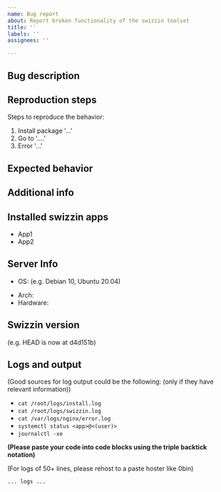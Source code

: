 ```yaml
---
name: Bug report
about: Report broken functionality of the swizzin toolset
title: ''
labels: ''
assignees: ''

---
```

<!-- Issues that do not follow the format will be automatically closed. Please make sure no headins are omitted or changed. -->
<!-- Please first consukt the project's wiki and the troubleshooting steps. you can find thise here https://swizzin.ltd/docs/guides/troubleshooting -->

## Bug description
<!-- A clear and concise description of what the bug is. -->

## Reproduction steps
Steps to reproduce the behavior:
1. Install package '...'
2. Go to '....'
3. Error '...'

## Expected behavior
<!-- A clear and concise description of what you expected to happen. -->

## Additional info
<!-- Any other context is helpulf for us. For example what hardware and provider you are using, when did you first start seeing this or what colour your cat is-->

<!-- ######################################### -->
<!-- Everything under here can be generated from your swizzin install!-->
<!-- Log into your server, run `box dumpinfo`, and replace everything underneath with the output of the command-->
<!-- ######################################### -->

## Installed swizzin apps
<!-- e.g. Nginx, ffmpeg, panel -->
- App1
- App2

## Server Info
- OS: (e.g. Debian 10, Ubuntu 20.04)
<!-- The rest is optional -->
- Arch:
- Hardware: 

## Swizzin version
<!-- Please run `box update`, and report whether that was succesful. Please try to reproduce your issue) again. mention the commit hash you are seeing -->

(e.g. HEAD is now at d4d151b)

## Logs and output
<!--Add any other context about the problem here. Logs, terminal output, etc. -->

(Good sources for log output could be the following: (only if they have relevant information))
- `cat /root/logs/install.log`
- `cat /root/logs/swizzin.log`
- `cat /var/logs/nginx/error.log`
- `systemctl status <app>@<(user)>`
- `journalctl -xe`

**(Please paste your code into code blocks using the triple backtick notation)**

(For logs of 50+ lines, please rehost to a paste hoster like 0bin)

 ```
 ... logs ...
 ```

